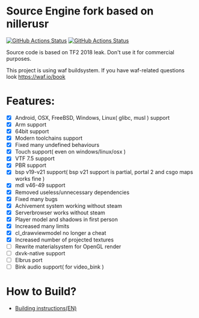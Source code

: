 # Source Engine fork based on nillerusr
[![GitHub Actions Status](https://github.com/maksw2/source-engine/actions/workflows/build.yml/badge.svg)](https://github.com/maksw2/source-engine/actions/workflows/build.yml) [![GitHub Actions Status](https://github.com/maksw2/source-engine/actions/workflows/tests.yml/badge.svg)](https://github.com/nillerusr/source-engine/actions/workflows/tests.yml)

Source code is based on TF2 2018 leak. Don't use it for commercial purposes.

This project is using waf buildsystem. If you have waf-related questions look https://waf.io/book

# Features:
- [x] Android, OSX, FreeBSD, Windows, Linux( glibc, musl ) support  
- [x] Arm support  
- [x] 64bit support  
- [x] Modern toolchains support  
- [x] Fixed many undefined behaviours  
- [x] Touch support( even on windows/linux/osx )  
- [x] VTF 7.5 support  
- [x] PBR support  
- [x] bsp v19-v21 support( bsp v21 support is partial, portal 2 and csgo maps works fine )  
- [x] mdl v46-49 support  
- [x] Removed useless/unnecessary dependencies   
- [x] Fixed many bugs  
- [x] Achivement system working without steam  
- [x] Serverbrowser works without steam  
- [x] Player model and shadows in first person  
- [x] Increased many limits  
- [x] cl_drawviewmodel no longer a cheat  
- [x] Increased number of projected textures  
- [ ] Rewrite materialsystem for OpenGL render  
- [ ] dxvk-native support  
- [ ] Elbrus port  
- [ ] Bink audio support( for video_bink )  

# How to Build?
- [Building instructions(EN)](https://github.com/maksw2/source-engine/wiki/Building-instructions)
